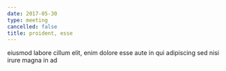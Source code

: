 ```yaml
---
date: 2017-05-30
type: meeting
cancelled: false
title: proident, esse
---
```

eiusmod labore cillum elit, enim dolore esse aute in qui adipiscing sed nisi irure magna in ad